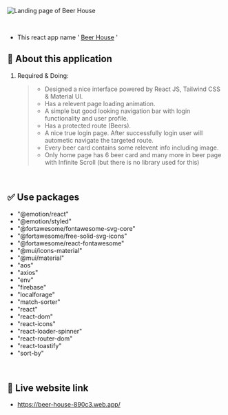 ![Landing page of Beer House](https://i.ibb.co/T2X8Tsn/beer-house.png)

<br/>

- This react app name ' [Beer House](https://beer-house-890c3.web.app/) '

## 🎯 **About this application**

1. Required & Doing:

   > - Designed a nice interface powered by React JS, Tailwind CSS & Material UI.
   > - Has a relevent page loading animation.
   > - A simple but good looking navigation bar with login functionality and user profile.
   > - Has a protected route (Beers).
   > - A nice true login page. After successfully login user will autometic navigate the targeted route.
   > - Every beer card contains some relevent info including image.
   > - Only home page has 6 beer card and many more in beer page with Infinite Scroll (but there is no library used for this)

<br/>

## ✅ **Use packages**

- "@emotion/react"
- "@emotion/styled"
- "@fortawesome/fontawesome-svg-core"
- "@fortawesome/free-solid-svg-icons"
- "@fortawesome/react-fontawesome"
- "@mui/icons-material"
- "@mui/material"
- "aos"
- "axios"
- "env"
- "firebase"
- "localforage"
- "match-sorter"
- "react"
- "react-dom"
- "react-icons"
- "react-loader-spinner"
- "react-router-dom"
- "react-toastify"
- "sort-by"

<br/>

## 🔗 **Live website link**

- https://beer-house-890c3.web.app/
